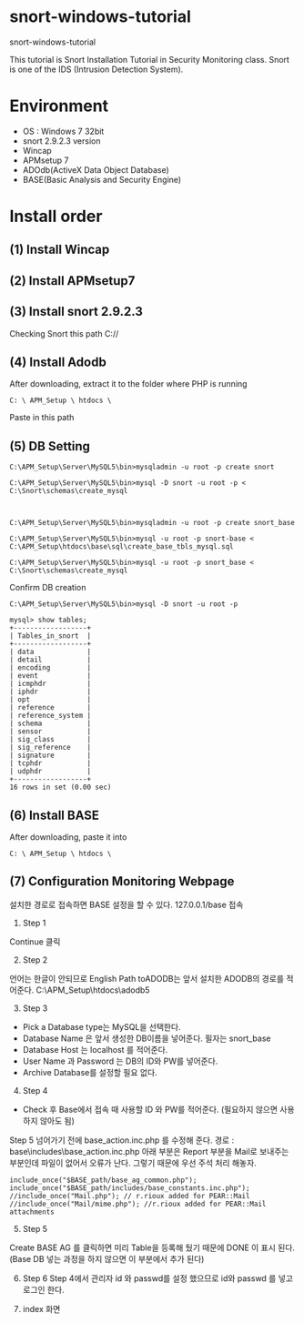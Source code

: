 # snort-windows-tutorial
snort-windows-tutorial

This tutorial is Snort Installation Tutorial in Security Monitoring class.
Snort is one of the IDS (Intrusion Detection System).


# Environment
- OS : Windows 7 32bit 
- snort 2.9.2.3 version
- Wincap
- APMsetup 7
- ADOdb(ActiveX Data Object Database)
- BASE(Basic Analysis and Security Engine)

# Install order

## (1) Install Wincap 

## (2) Install APMsetup7 



## (3) Install snort 2.9.2.3

Checking Snort this path C://

## (4) Install Adodb


After downloading, extract it to the folder where PHP is running
    
    C: \ APM_Setup \ htdocs \
    
Paste in this path


## (5) DB Setting

    C:\APM_Setup\Server\MySQL5\bin>mysqladmin -u root -p create snort

    C:\APM_Setup\Server\MySQL5\bin>mysql -D snort -u root -p < C:\Snort\schemas\create_mysql



    C:\APM_Setup\Server\MySQL5\bin>mysqladmin -u root -p create snort_base

    C:\APM_Setup\Server\MySQL5\bin>mysql -u root -p snort-base < C:\APM_Setup\htdocs\base\sql\create_base_tbls_mysql.sql

    C:\APM_Setup\Server\MySQL5\bin>mysql -u root -p snort_base < C:\Snort\schemas\create_mysql


    
Confirm DB creation
    
    C:\APM_Setup\Server\MySQL5\bin>mysql -D snort -u root -p

    mysql> show tables;
    +------------------+
    | Tables_in_snort  |
    +------------------+
    | data             |
    | detail           |
    | encoding         |
    | event            |
    | icmphdr          |
    | iphdr            |
    | opt              |
    | reference        |
    | reference_system |
    | schema           |
    | sensor           |
    | sig_class        |
    | sig_reference    |
    | signature        |
    | tcphdr           |
    | udphdr           |
    +------------------+
    16 rows in set (0.00 sec)
    
    
 ## (6) Install BASE
 
 After downloading, paste it into 
    
    C: \ APM_Setup \ htdocs \
    
 
 ## (7) Configuration Monitoring Webpage
 
 설치한 경로로 접속하면 BASE 설정을 할 수 있다. 
 127.0.0.1/base 접속
 
 
1) Step 1

Continue 클릭



2) Step 2

언어는 한글이 안되므로 English
Path toADODB는 앞서 설치한 ADODB의 경로를 적어준다. C:\APM_Setup\htdocs\adodb5


3) Step 3

- Pick a Database type는 MySQL을 선택한다.
- Database Name 은 앞서 생성한 DB이름을 넣어준다. 필자는 snort_base
- Database Host 는 localhost 를 적어준다.
- User Name 과 Password 는 DB의 ID와 PW를 넣어준다.
- Archive Database를 설정할 필요 없다.



 

4) Step 4
- Check 후 Base에서 접속 때 사용할 ID 와 PW를 적어준다. (필요하지 않으면 사용하지 않아도 됨)

Step 5 넘어가기 전에 base_action.inc.php 를 수정해 준다.
경로 : base\includes\base_action.inc.php
아래 부분은 Report 부분을 Mail로 보내주는 부분인데 파일이 없어서 오류가 난다. 그렇기 때문에 우선 주석 처리 해놓자. 


    include_once("$BASE_path/base_ag_common.php");
    include_once("$BASE_path/includes/base_constants.inc.php");
    //include_once("Mail.php"); // r.rioux added for PEAR::Mail
    //include_once("Mail/mime.php"); //r.rioux added for PEAR::Mail attachments


5) Step 5

Create BASE AG 를 클릭하면 미리 Table을 등록해 뒀기 때문에 DONE 이 표시 된다.
(Base DB 넣는 과정을 하지 않으면 이 부분에서 추가 된다)


6) Step 6 
Step 4에서 관리자 id 와 passwd를 설정 했으므로 id와 passwd 를 넣고 로그인 한다.

 

7) index 화면
 
 
 
 
